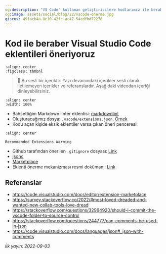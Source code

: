```yaml
---
og:description: "VS Code' kullanan geliştiricilere kodlarımız ile beraber eklentiler de önerebileceğimizi biliyor musunuz?"
og:image: assets/social/blog/22/vscode-onerme.jpg
giscus: 49facb4a-8c10-42fc-ac47-54edfbd72278
---
```


# Kod ile beraber Visual Studio Code eklentileri öneriyoruz

```{figure} /extra/assets/social/blog/22/vscode-onerme.jpg
:align: center
:figclass: thmbnl
```

> 🎤 Bu sesli bir içeriktir. Yazı devamındaki içerikler sesli olarak iletilemeyen
> içerikler ve referanslardır. Aşağıdaki videodan içeriği dinleyebilirsiniz.

```{youtube} pWFg0wpOgqA
:align: center
:width: 100%
```

- Bahsettiğim Markdown linter eklentisi: [markdownlint](https://marketplace.visualstudio.com/items?itemName=DavidAnson.vscode-markdownlint)
- Oluşturacağımız dosya: `.vscode/extensions.json`. [Örnek](https://github.com/alperyazar/home/blob/master/.vscode/extensions.json)
- Kodu açan kişide eksik eklentiler varsa çıkan öneri penceresi:

```{figure} assets/vscode-onerme.png
:align: center

Recommended Extensions Warning
```

- Github tarafından önerilen `.gitignore` dosyası: [Link](https://github.com/github/gitignore/blob/main/Global/VisualStudioCode.gitignore)
- [jsonc](https://code.visualstudio.com/docs/languages/json#_json-with-comments)
- [Marketplace](https://marketplace.visualstudio.com/)
- Eklenti önerme mekanizması resmi dokümanı: [Link](https://code.visualstudio.com/docs/editor/extension-marketplace)

## Referanslar

- <https://code.visualstudio.com/docs/editor/extension-marketplace>
- <https://survey.stackoverflow.co/2022/#most-loved-dreaded-and-wanted-new-collab-tools-love-dread>
- <https://stackoverflow.com/questions/32964920/should-i-commit-the-vscode-folder-to-source-control>
- <https://stackoverflow.com/questions/244777/can-comments-be-used-in-json>
- <https://code.visualstudio.com/docs/languages/json#_json-with-comments>

*İlk yayın: 2022-09-03*
